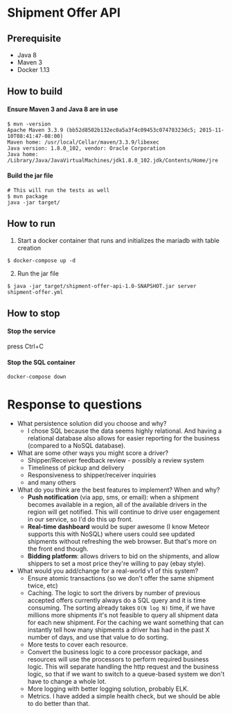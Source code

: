 # Shipment Offer API
## Prerequisite

- Java 8
- Maven 3
- Docker 1.13

## How to build

#### Ensure Maven 3 and Java 8 are in use

```
$ mvn -version
Apache Maven 3.3.9 (bb52d8502b132ec0a5a3f4c09453c07478323dc5; 2015-11-10T08:41:47-08:00)
Maven home: /usr/local/Cellar/maven/3.3.9/libexec
Java version: 1.8.0_102, vendor: Oracle Corporation
Java home: /Library/Java/JavaVirtualMachines/jdk1.8.0_102.jdk/Contents/Home/jre
```

#### Build the jar file

```shell
# This will run the tests as well
$ mvn package
java -jar target/
```

## How to run

1. Start a docker container that runs and initializes the mariadb with table creation

```
$ docker-compose up -d
```

2. Run the jar file

```
$ java -jar target/shipment-offer-api-1.0-SNAPSHOT.jar server shipment-offer.yml
```

## How to stop

#### Stop the service

press Ctrl+C

#### Stop the SQL container

```
docker-compose down
```

# Response to questions
- What persistence solution did you choose and why?
  - I chose SQL because the data seems highly relational. And having a relational database also allows for easier reporting for the business (compared to a NoSQL database).
- What are some other ways you might score a driver?
  - Shipper/Receiver feedback review - possibly a review system
  - Timeliness of pickup and delivery
  - Responsiveness to shipper/receiver inquiries
  - and many others
- What do you think are the best features to implement? When and why?
  - **Push notification** (via app, sms, or email): when a shipment becomes available in a region, all of the available drivers in the region will get notified. This will continue to drive user engagement in our service, so I'd do this up front.
  - **Real-time dashboard** would be super awesome (I know Meteor supports this with NoSQL) where users could see updated shipments without refreshing the web browser. But that's more on the front end though.
  - **Bidding platform**: allows drivers to bid on the shipments, and allow shippers to set a most price they're willing to pay (ebay style). 
- What would you add/change for a real-world v1 of this system?
  - Ensure atomic transactions (so we don't offer the same shipment twice, etc)
  - Caching. The logic to sort the drivers by number of previous accepted offers currently always do a SQL query and it is time consuming. The sorting already takes `O(N log N)` time, if we have millions more shipments it's not feasible to query all shipment data for each new shipment. For the caching we want something that can instantly tell how many shipments a driver has had in the past X number of days, and use that value to do sorting.
  - More tests to cover each resource.
  - Convert the business logic to a core processor package, and resources will use the processors to perform required business logic. This will separate handling the http request and the business logic, so that if we want to switch to a queue-based system we don't have to change a whole lot.
  - More logging with better logging solution, probably ELK.
  - Metrics. I have added a simple health check, but we should be able to do better than that.